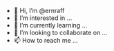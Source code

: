 - 👋 Hi, I’m @ernraff
- 👀 I’m interested in ...
- 🌱 I’m currently learning ...
- 💞️ I’m looking to collaborate on ...
- 📫 How to reach me ...


